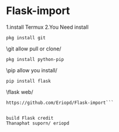 # Flask-import
1.install Termux
2.You Need install

```pkg install git```

\git allow pull or clone/

```pkg install python-pip```

\pip allow you install/

```pip install flask```

\flask web/

```git clone
https://github.com/Eriopd/Flask-import```


build Flask credit
Thanaphat suporn/ eriopd
